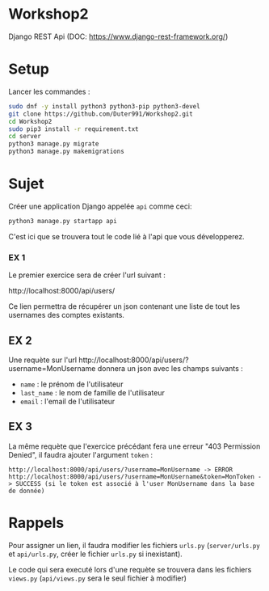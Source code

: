 # Workshop2

Django REST Api (DOC: https://www.django-rest-framework.org/)

# Setup

Lancer les commandes :

```bash
sudo dnf -y install python3 python3-pip python3-devel
git clone https://github.com/Duter991/Workshop2.git
cd Workshop2
sudo pip3 install -r requirement.txt
cd server
python3 manage.py migrate
python3 manage.py makemigrations
```

# Sujet

Créer une application Django appelée ``api`` comme ceci:
```bash
python3 manage.py startapp api
```

C'est ici que se trouvera tout le code lié à l'api que vous développerez.

### EX 1

Le premier exercice sera de créer l'url suivant :

http://localhost:8000/api/users/

Ce lien permettra de récupérer un json contenant une liste de tout les usernames des comptes existants.

## EX 2

Une requète sur l'url http://localhost:8000/api/users/?username=MonUsername donnera un json avec les champs suivants :
  - ``name`` : le prénom de l'utilisateur
  - ``last_name`` : le nom de famille de l'utilisateur
  - ``email`` : l'email de l'utilisateur
  
## EX 3

La même requète que l'exercice précédant fera une erreur "403 Permission Denied", il faudra ajouter l'argument ``token`` :

```
http://localhost:8000/api/users/?username=MonUsername -> ERROR
http://localhost:8000/api/users/?username=MonUsername&token=MonToken -> SUCCESS (si le token est associé à l'user MonUsername dans la base de donnée)
```

# Rappels

Pour assigner un lien, il faudra modifier les fichiers ``urls.py`` (``server/urls.py`` et ``api/urls.py``, créer le fichier ``urls.py`` si inexistant).

Le code qui sera executé lors d'une requète se trouvera dans les fichiers ``views.py`` (``api/views.py`` sera le seul fichier à modifier)
